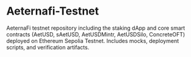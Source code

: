 # Aeternafi-Testnet
AeternaFi testnet repository including the staking dApp and core smart contracts (AetUSD, sAetUSD, AetUSDMintr, AetUSDSilo, ConcreteOFT) deployed on Ethereum Sepolia Testnet. Includes mocks, deployment scripts, and verification artifacts.
